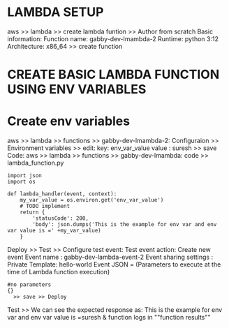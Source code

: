 LAMBDA SETUP
============
aws >> lambda >> create lambda funtion >> 
Author from scratch
  Basic information: 
    Function name: gabby-dev-lmambda-2
    Runtime: python 3:12
    Architecture: x86_64 >> create function

CREATE BASIC LAMBDA FUNCTION USING ENV VARIABLES
============================================
Create env variables
=====================
aws >> lambda >> functions >> gabby-dev-lmambda-2:
  Configuraion >> Environment variables >> edit:
    key: env_var_value
    value : suresh >> save
Code:
 aws >> lambda >> functions >> gabby-dev-lmambda:
   code >> lambda_function.py
```
import json
import os

def lambda_handler(event, context):
    my_var_value = os.environ.get('env_var_value')
    # TODO implement
    return {
        'statusCode': 200,
        'body': json.dumps('This is the example for env var and env var value is =' +my_var_value)
    }

```
Deploy >> Test >> Configure test event:
    Test event action: Create new event
    Event name :  gabby-dev-lambda-event-2
    Event sharing settings : Private
    Template: hello-world
        Event JSON = (Parameters to execute at the time of Lambda function execution)    
```
#no parameters  
{}
  >> save >> Deploy
```
Test >> We can see the expected response as:
    This is the example for env var and env var value is =suresh
& function logs in ""function results""